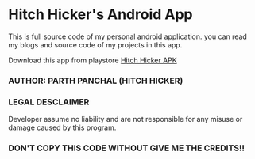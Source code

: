 # Hitch Hicker's Android App
This is full source code of my personal android application. you can read my blogs and source code of my projects in this app. 

Download this app from playstore [Hitch Hicker APK](https://play.google.com/store/apps/details?id=com.hitchhicker.hh&hl=en)


### AUTHOR: PARTH PANCHAL (HITCH HICKER)

### LEGAL DESCLAIMER
Developer assume no liability and are not responsible for any misuse or damage caused by this program.

### DON'T COPY THIS CODE WITHOUT GIVE ME THE CREDITS!!
